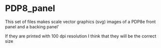 # PDP8_panel
This set of files makes scale vector graphics (svg) images of a PDP8e front panel and a backing panel'

If they are printed with 100 dpi resolution I think that they will be the correct size

